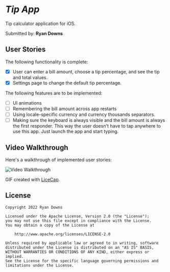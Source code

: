# *Tip App*

Tip calculator application for iOS.

Submitted by: **Ryan Downs**


## User Stories

The following functionality is complete:

* [X] User can enter a bill amount, choose a tip percentage, and see the tip and total values.
* [X] Settings page to change the default tip percentage.

The following features are to be implemented:
* [ ] UI animations
* [ ] Remembering the bill amount across app restarts
* [ ] Using locale-specific currency and currency thousands separators.
* [ ] Making sure the keyboard is always visible and the bill amount is always the first responder. This way the user doesn't have to tap anywhere to use this app. Just launch the app and start typing.

## Video Walkthrough 

Here's a walkthrough of implemented user stories:

<img src='http://g.recordit.co/0pHeNyKjQc.gif' title='Video Walkthrough' width='' alt='Video Walkthrough' />

GIF created with [LiceCap](http://www.cockos.com/licecap/).


## License

    Copyright 2022 Ryan Downs

    Licensed under the Apache License, Version 2.0 (the "License");
    you may not use this file except in compliance with the License.
    You may obtain a copy of the License at

        http://www.apache.org/licenses/LICENSE-2.0

    Unless required by applicable law or agreed to in writing, software
    distributed under the License is distributed on an "AS IS" BASIS,
    WITHOUT WARRANTIES OR CONDITIONS OF ANY KIND, either express or implied.
    See the License for the specific language governing permissions and
    limitations under the License.
